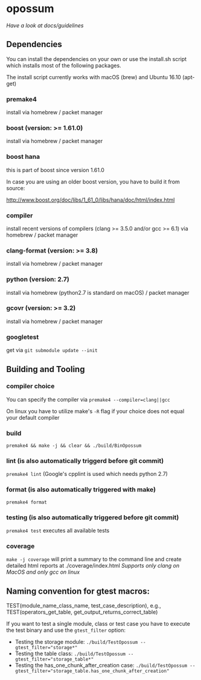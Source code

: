 # opossum

*Have a look at docs/guidelines*

## Dependencies
You can install the dependencies on your own or use the install.sh script which installs most of the following packages.

The install script currently works with macOS (brew) and Ubuntu 16.10 (apt-get)

### premake4
install via homebrew / packet manager

### boost (version: >= 1.61.0)
install via homebrew / packet manager

### boost hana
this is part of boost since version 1.61.0

In case you are using an older boost version, you have to build it from source:

http://www.boost.org/doc/libs/1_61_0/libs/hana/doc/html/index.html

### compiler
install recent versions of compilers (clang >= 3.5.0 and/or gcc >= 6.1) via homebrew / packet manager

### clang-format (version: >= 3.8)
install via homebrew / packet manager

### python (version: 2.7)
install via homebrew (python2.7 is standard on macOS) / packet manager

### gcovr (version: >= 3.2)
install via homebrew / packet manager

### googletest
get via `git submodule update --init`


## Building and Tooling

### compiler choice
You can specify the compiler via `premake4 --compiler=clang||gcc`

On linux you have to utilize make's `-R` flag if your choice does not equal your default compiler

### build
`premake4 && make -j && clear && ./build/BinOpossum`

### lint (is also automatically triggerd before git commit)
`premake4 lint` (Google's cpplint is used which needs python 2.7)

### format (is also automatically triggered with make)
`premake4 format`

### testing (is also automatically triggered before git commit)
`premake4 test` executes all available tests

### coverage
`make -j coverage` will print a summary to the command line and create detailed html reports at ./coverage/index.html
*Supports only clang on MacOS and only gcc on linux*

## Naming convention for gtest macros:

TEST(module_name_class_name, test_case_description), e.g., TEST(operators_get_table, get_output_returns_correct_table)

If you want to test a single module, class or test case you have to execute the test binary and use the `gtest_filter` option:

- Testing the storage module: `./build/TestOpossum --gtest_filter="storage*"`
- Testing the table class: `./build/TestOpossum --gtest_filter="storage_table*"`
- Testing the has_one_chunk_after_creation case: `./build/TestOpossum --gtest_filter="storage_table.has_one_chunk_after_creation"`

